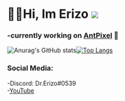 # 👋👋Hi, Im Erizo ![](https://komarev.com/ghpvc/?username=Erizo-the-creator&color=blue&style=flat)
### -currently working on [AntPixel](https://github.com/Erizo-the-creator/AntPixel) 🔭 

![Anurag's GitHub stats](https://github-readme-stats.vercel.app/api?username=Erizo-the-creator&show_icons=true&theme=radical)[![Top Langs](https://github-readme-stats.vercel.app/api/top-langs/?username=Erizo-the-creator&layout=compact&theme=radical&hide=C)](https://github.com/Erizo-the-creator)

### Social Media:
-Discord: Dr.Erizo#0539 \
-[YouTube](https://www.youtube.com/channel/UCM0F19VyURFhUi5vBkmUw1Q)

